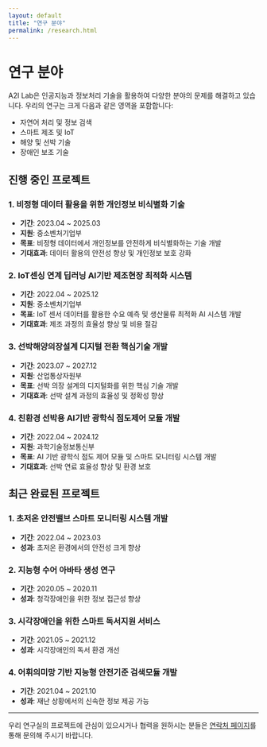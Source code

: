 ```yaml
---
layout: default
title: "연구 분야"
permalink: /research.html
---
```


# 연구 분야

A2I Lab은 인공지능과 정보처리 기술을 활용하여 다양한 분야의 문제를 해결하고 있습니다. 우리의 연구는 크게 다음과 같은 영역을 포함합니다:

- 자연어 처리 및 정보 검색
- 스마트 제조 및 IoT
- 해양 및 선박 기술
- 장애인 보조 기술

## 진행 중인 프로젝트

### 1. 비정형 데이터 활용을 위한 개인정보 비식별화 기술
- **기간**: 2023.04 ~ 2025.03
- **지원**: 중소벤처기업부
- **목표**: 비정형 데이터에서 개인정보를 안전하게 비식별화하는 기술 개발
- **기대효과**: 데이터 활용의 안전성 향상 및 개인정보 보호 강화

### 2. IoT센싱 연계 딥러닝 AI기반 제조현장 최적화 시스템
- **기간**: 2022.04 ~ 2025.12
- **지원**: 중소벤처기업부
- **목표**: IoT 센서 데이터를 활용한 수요 예측 및 생산물류 최적화 AI 시스템 개발
- **기대효과**: 제조 과정의 효율성 향상 및 비용 절감

### 3. 선박해양의장설계 디지털 전환 핵심기술 개발
- **기간**: 2023.07 ~ 2027.12
- **지원**: 산업통상자원부
- **목표**: 선박 의장 설계의 디지털화를 위한 핵심 기술 개발
- **기대효과**: 선박 설계 과정의 효율성 및 정확성 향상

### 4. 친환경 선박용 AI기반 광학식 점도제어 모듈 개발
- **기간**: 2022.04 ~ 2024.12
- **지원**: 과학기술정보통신부
- **목표**: AI 기반 광학식 점도 제어 모듈 및 스마트 모니터링 시스템 개발
- **기대효과**: 선박 연료 효율성 향상 및 환경 보호

## 최근 완료된 프로젝트

### 1. 초저온 안전밸브 스마트 모니터링 시스템 개발
- **기간**: 2022.04 ~ 2023.03
- **성과**: 초저온 환경에서의 안전성 크게 향상

### 2. 지능형 수어 아바타 생성 연구
- **기간**: 2020.05 ~ 2020.11
- **성과**: 청각장애인을 위한 정보 접근성 향상

### 3. 시각장애인을 위한 스마트 독서지원 서비스
- **기간**: 2021.05 ~ 2021.12
- **성과**: 시각장애인의 독서 환경 개선

### 4. 어휘의미망 기반 지능형 안전기준 검색모듈 개발
- **기간**: 2021.04 ~ 2021.10
- **성과**: 재난 상황에서의 신속한 정보 제공 가능

---

우리 연구실의 프로젝트에 관심이 있으시거나 협력을 원하시는 분들은 [연락처 페이지](/contact.html)를 통해 문의해 주시기 바랍니다.